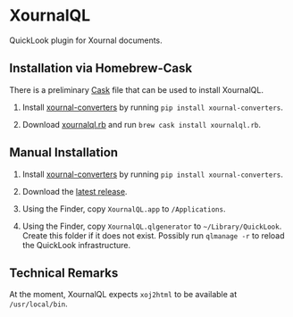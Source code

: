 XournalQL
=========

QuickLook plugin for Xournal documents.


Installation via Homebrew-Cask
------------------------------

There is a preliminary [Cask](https://github.com/caskroom/homebrew-cask) file that can be used to install XournalQL.

1.  Install [xournal-converters](https://github.com/catch22/xournal-converters) by running `pip install xournal-converters`.

2.  Download [xournalql.rb](https://github.com/catch22/XournalQL/tree/master/Cask/xournalql.rb) and run `brew cask install xournalql.rb`.


Manual Installation
-------------------

1.  Install [xournal-converters](https://github.com/catch22/xournal-converters) by running `pip install xournal-converters`.

2.  Download the [latest release](https://github.com/catch22/XournalQL/releases).

3.  Using the Finder, copy `XournalQL.app` to `/Applications`.

4.  Using the Finder, copy `XournalQL.qlgenerator` to `~/Library/QuickLook`.
    Create this folder if it does not exist.
    Possibly run `qlmanage -r` to reload the QuickLook infrastructure.


Technical Remarks
-----------------

At the moment, XournalQL expects `xoj2html` to be available at `/usr/local/bin`.
